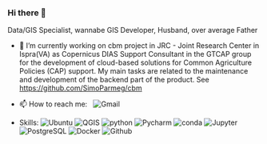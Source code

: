 ### Hi there 👋

<!--
**SimoParmeg/SimoParmeg** is a ✨ _special_ ✨ repository because its `README.md` (this file) appears on your GitHub profile.

Here are some ideas to get you started:

- 🔭 I’m currently working on ...
- 🌱 I’m currently learning ...
- 👯 I’m looking to collaborate on ...
- 🤔 I’m looking for help with ...
- 💬 Ask me about ...
- 📫 How to reach me: ...
- 😄 Pronouns: ...
- ⚡ Fun fact: ...
-->
Data/GIS Specialist, wannabe GIS Developer, Husband, over average Father
- 🔭 I’m currently working on cbm project in JRC - Joint Research Center in Ispra(VA) as Copernicus DIAS Support Consultant in the GTCAP group for the development of cloud-based solutions for Common Agriculture Policies (CAP) support. My main tasks are related to the maintenance and development of the backend part of the product. See https://github.com/SimoParmeg/cbm 

- 📫 How to reach me: ![<img alt="alt_text" width="70px" src="https://img.shields.io/badge/-Linkedin-blue?logo=linkedin"/>](https://www.linkedin.com/in/simone-parmeggiani/) ![<img alt="alt_text" width="70px" src="https://img.shields.io/badge/-Telegram-lightblue?logo=telegram"/>](https://t.me/Strategies_Against_Architecture) ![Gmail](https://img.shields.io/badge/-Gmail-white?logo=gmail&link=@parmeggiani.simone@gmail.com)

- Skills:  ![Ubuntu](https://img.shields.io/badge/Linux-red?logo=linux&logoColor=black)  ![QGIS](https://img.shields.io/badge/-QGIS-grey?logo=qgis&link=https://qgis.org/en/site/) ![python](https://img.shields.io/badge/-Python-blue?logo=python&logoColor=gold)  ![Pycharm](https://img.shields.io/badge/-PyCharm-008080?logo=pycharm&logoColor=green&link=https://www.jetbrains.com/pycharm/)  ![conda](https://img.shields.io/badge/-conda-grey?logo=anaconda)  ![Jupyter](https://img.shields.io/badge/-Jupyter-008080?logo=jupyter)  ![PostgreSQL](https://img.shields.io/badge/-PostgreSQL-336791?&logo=postgresql&logoColor=white)  ![Docker](https://img.shields.io/badge/-Docker-lightblue?logo=docker)  ![Github](https://img.shields.io/badge/-GitHub-181717?logo=github&link=https://github.com/SimoParmeg)
